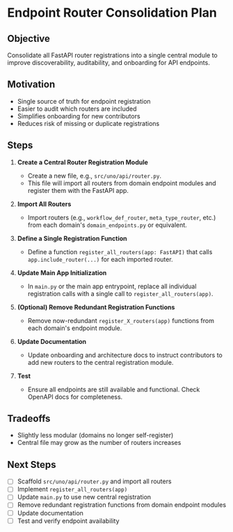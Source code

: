 # Endpoint Router Consolidation Plan

## Objective
Consolidate all FastAPI router registrations into a single central module to improve discoverability, auditability, and onboarding for API endpoints.

## Motivation
- Single source of truth for endpoint registration
- Easier to audit which routers are included
- Simplifies onboarding for new contributors
- Reduces risk of missing or duplicate registrations

## Steps

1. **Create a Central Router Registration Module**
   - Create a new file, e.g., `src/uno/api/router.py`.
   - This file will import all routers from domain endpoint modules and register them with the FastAPI app.

2. **Import All Routers**
   - Import routers (e.g., `workflow_def_router`, `meta_type_router`, etc.) from each domain's `domain_endpoints.py` or equivalent.

3. **Define a Single Registration Function**
   - Define a function `register_all_routers(app: FastAPI)` that calls `app.include_router(...)` for each imported router.

4. **Update Main App Initialization**
   - In `main.py` or the main app entrypoint, replace all individual registration calls with a single call to `register_all_routers(app)`.

5. **(Optional) Remove Redundant Registration Functions**
   - Remove now-redundant `register_X_routers(app)` functions from each domain's endpoint module.

6. **Update Documentation**
   - Update onboarding and architecture docs to instruct contributors to add new routers to the central registration module.

7. **Test**
   - Ensure all endpoints are still available and functional. Check OpenAPI docs for completeness.

## Tradeoffs
- Slightly less modular (domains no longer self-register)
- Central file may grow as the number of routers increases

## Next Steps
- [ ] Scaffold `src/uno/api/router.py` and import all routers
- [ ] Implement `register_all_routers(app)`
- [ ] Update `main.py` to use new central registration
- [ ] Remove redundant registration functions from domain endpoint modules
- [ ] Update documentation
- [ ] Test and verify endpoint availability
